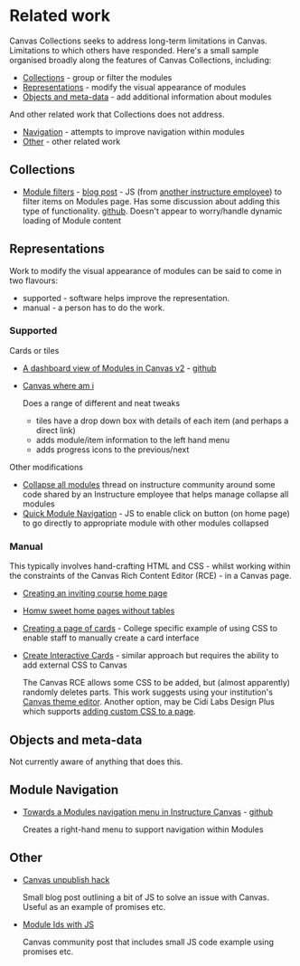 # Related work

Canvas Collections seeks to address long-term limitations in Canvas. Limitations to which others have responded. Here's a small sample organised broadly along the features of Canvas Collections, including:

- [Collections](#collections) - group or filter the modules
- [Representations](#representations) - modify the visual appearance of modules
- [Objects and meta-data](#objects-and-meta-data) - add additional information about modules

And other related work that Collections does not address.

- [Navigation](#navigation) - attempts to improve navigation within modules
- [Other](#other) - other related work

## Collections

- [Module filters](https://community.canvaslms.com/t5/Canvas-Developers-Group/Module-Filters/ba-p/278855) - [blog post](https://lyonsinbeta.com/2019/6/experiments-in-product) - JS (from [another instructure employee](https://lyonsinbeta.com/)) to filter items on Modules page. Has some discussion about adding this type of functionality. [github](https://github.com/lyonsinbeta/canvas-module-filters). Doesn't appear to worry/handle dynamic loading of Module content

## Representations

Work to modify the visual appearance of modules can be said to come in two flavours:

- supported - software helps improve the representation.
- manual - a person has to do the work.

### Supported

Cards or tiles

- [A dashboard view of Modules in Canvas v2](https://learntech.medsci.ox.ac.uk/wordpress-blog/a-dashboard-view-of-modules-in-canvas-v2/) - [github](https://github.com/msdlt/canvas-module-tiles/blob/master/canvas-module-tiles.js)
- [Canvas where am i](https://github.com/msdlt/canvas-where-am-I)

    Does a range of different and neat tweaks
    - tiles have a drop down box with details of each item (and perhaps a direct link)
    - adds module/item information to the left hand menu
    - adds progress icons to the previous/next

Other modifications

- [Collapse all modules](https://community.canvaslms.com/t5/Canvas-Developers-Group/Collapse-Expand-Modules/ba-p/273122) thread on instructure community around some code shared by an Instructure employee that helps manage collapse all modules
- [Quick Module Navigation](https://community.canvaslms.com/t5/Canvas-Admin-Blog/Quick-Module-Navigation/ba-p/279697) - JS to enable click on button (on home page) to go directly to appropriate module with other modules collapsed

### Manual

This typically involves hand-crafting HTML and CSS - whilst working within the constraints of the Canvas Rich Content Editor (RCE) - in a Canvas page.

- [Creating an inviting course home page](https://community.canvaslms.com/t5/Canvas-Instructional-Designer/Creating-an-inviting-course-home-page/ba-p/267236)
- [Homw sweet home pages without tables](https://community.canvaslms.com/t5/Canvas-Instructional-Designer/Home-Sweet-Homepages-without-Tables/ba-p/275079)

- [Creating a page of cards](https://gcccd.instructure.com/courses/10582/pages/cards?module_item_id=17470) - College specific example of using CSS to enable staff to manually create a card interface
- [Create Interactive Cards](https://www.howtocanvas.com/theme-editor/interactive-cards) - similar approach but requires the ability to add external CSS to Canvas

    The Canvas RCE allows some CSS to be added, but (almost apparently) randomly deletes parts. This work suggests using your institution's [Canvas theme editor](https://community.canvaslms.com/t5/Admin-Guide/How-do-I-create-a-theme-for-an-account-using-the-Theme-Editor/ta-p/242). Another option, may be Cidi Labs Design Plus which supports [adding custom CSS to a page](https://cidilabs.instructure.com/courses/102/pages/custom-css).

## Objects and meta-data

Not currently aware of anything that does this.


## Module Navigation

- [Towards a Modules navigation menu in Instructure Canvas](https://learntech.medsci.ox.ac.uk/wordpress-blog/towards-a-navigation-menu-in-instructure-canvas/) - [github](https://gist.github.com/theotherdy/7983b4d64a2f376ee140673926ca5c07#file-ou-canvas-menu-demo-js)

    Creates a right-hand menu to support navigation within Modules

## Other

- [Canvas unpublish hack](https://daveeargle.com/2019/10/25/canvas-unpublish-hack/)

    Small blog post outlining a bit of JS to solve an issue with Canvas. Useful as an example of promises etc.

- [Module Ids with JS](https://community.canvaslms.com/t5/Canvas-Question-Forum/Module-ID-s-using-javascript/td-p/224060)

    Canvas community post that includes small JS code example using promises etc.

